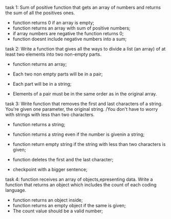 task 1: Sum of positive
function that gets an array of numbers and returns the sum of all the positives ones.
- function returns 0 if an array is empty;
- function returns an array with sum of positive numbers;
- if array numbers are negative the function returns 0;
- function doesnt include negative numbers into a sum;

task 2: Write a function that gives all the ways to divide a list (an array) of at least two elements into two non-empty parts.
- function returns an array;

- Each two non empty parts will be in a pair;
- Each part will be in a string;
- Elements of a pair must be in the same order as in the original array.

task 3: Write function that removes the first and last characters of a string. You're given one parameter, the original string. /You don't have to worry with strings with less than two characters.

- function returns a string;

- function returns a string even if the number is givenin a string;
- function return empty string if the string with less than two characters is given;
- function deletes the first and the last character;
- checkpoint with a bigger sentence;

task 4: function receives an array of objects,epresenting data. Write a function that returns an object which includes the count of each coding language.

- function returns an object inside;
- function returns an empty object if the same is given;
- The count value should be a valid number;


